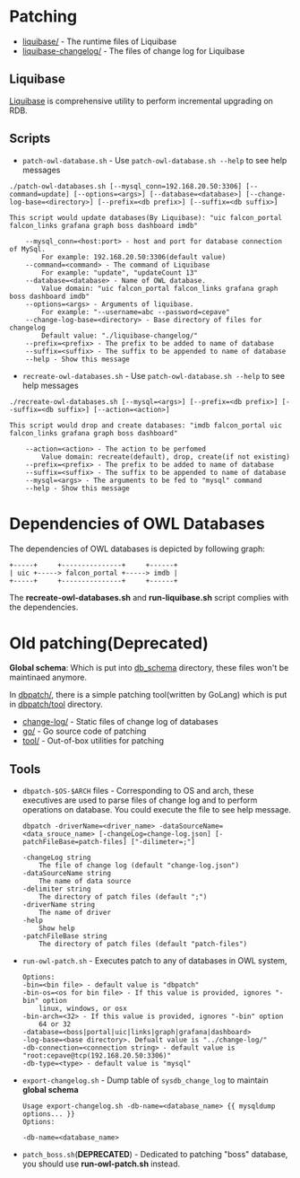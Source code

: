 # Patching

* [liquibase/](liquibase/) - The runtime files of Liquibase
* [liquibase-changelog/](liquibase-changelog/) - The files of change log for Liquibase

## Liquibase

[Liquibase](http://www.liquibase.org/documentation/index.html) is comprehensive utility to perform incremental upgrading on RDB.

## Scripts

* `patch-owl-database.sh` - Use `patch-owl-database.sh --help` to see help messages
```
./patch-owl-databases.sh [--mysql_conn=192.168.20.50:3306] [--command=update] [--options=<args>] [--database=<database>] [--change-log-base=<directory>] [--prefix=<db prefix>] [--suffix=<db suffix>]

This script would update databases(By Liquibase): "uic falcon_portal falcon_links grafana graph boss dashboard imdb"

	--mysql_conn=<host:port> - host and port for database connection of MySql.
		For example: 192.168.20.50:3306(default value)
	--command=<command> - The command of Liquibase
		For example: "update", "updateCount 13"
	--database=<database> - Name of OWL database.
		Value domain: "uic falcon_portal falcon_links grafana graph boss dashboard imdb"
	--options=<args> - Arguments of liquibase.
		For example: "--username=abc --password=cepave"
	--change-log-base=<directory> - Base directory of files for changelog
		Default value: "./liquibase-changelog/"
	--prefix=<prefix> - The prefix to be added to name of database
	--suffix=<suffix> - The suffix to be appended to name of database
	--help - Show this message
```
* `recreate-owl-databases.sh` - Use `patch-owl-database.sh --help` to see help messages
```
./recreate-owl-databases.sh [--mysql=<args>] [--prefix=<db prefix>] [--suffix=<db suffix>] [--action=<action>]

This script would drop and create databases: "imdb falcon_portal uic falcon_links grafana graph boss dashboard"

	--action=<action> - The action to be perfomed
		Value domain: recreate(default), drop, create(if not existing)
	--prefix=<prefix> - The prefix to be added to name of database
	--suffix=<suffix> - The suffix to be appended to name of database
	--mysql=<args> - The arguments to be fed to "mysql" command
	--help - Show this message
```

# Dependencies of OWL Databases

The dependencies of OWL databases is depicted by following graph:
```
+-----+     +---------------+     +------+
| uic +-----> falcon_portal +-----> imdb |
+-----+     +---------------+     +------+
```

The **recreate-owl-databases.sh** and **run-liquibase.sh** script complies with the dependencies.

# Old patching(Deprecated)

**Global schema**: Which is put into [db_schema](db_schema/) directory, these files won't be maintinaed anymore.

In [dbpatch/](dbpatch/), there is a simple patching tool(written by GoLang) which is put in [dbpatch/tool](dbpatch/tool/) directory.

* [change-log/](dbpatch/change-log) - Static files of change log of databases
* [go/](dbpatch/go) - Go source code of patching
* [tool/](dbpatch/tool) - Out-of-box utilities for patching

## Tools

* `dbpatch-$OS-$ARCH` files - Corresponding to OS and arch, these executives are used to parse files of change log and to perform operations on database. You could execute the file to see help message.
	```
	dbpatch -driverName=<driver_name> -dataSourceName=<data_srouce_name> [-changeLog=change-log.json] [-patchFileBase=patch-files] ["-dilimeter=;"]

	-changeLog string
		The file of change log (default "change-log.json")
	-dataSourceName string
		The name of data source
	-delimiter string
		The directory of patch files (default ";")
	-driverName string
		The name of driver
	-help
		Show help
	-patchFileBase string
		The directory of patch files (default "patch-files")
	```
* `run-owl-patch.sh` - Executes patch to any of databases in OWL system,
	```
	Options:
	-bin=<bin file> - default value is "dbpatch"
	-bin-os=<os for bin file> - If this value is provided, ignores "-bin" option
		linux, windows, or osx
	-bin-arch=<32> - If this value is provided, ignores "-bin" option
		64 or 32
	-database=<boss|portal|uic|links|graph|grafana|dashboard>
	-log-base=<base directory>. Defualt value is "../change-log/"
	-db-connection=<connection string> - default value is "root:cepave@tcp(192.168.20.50:3306)"
	-db-type=<type> - default value is "mysql"
	```
* `export-changelog.sh` - Dump table of `sysdb_change_log` to maintain **global schema**
	```
	Usage export-changelog.sh -db-name=<database_name> {{ mysqldump options... }}
	Options:

	-db-name=<database_name>
	```
* `patch_boss.sh`(**DEPRECATED**) - Dedicated to patching "boss" database, you should use **run-owl-patch.sh** instead.
